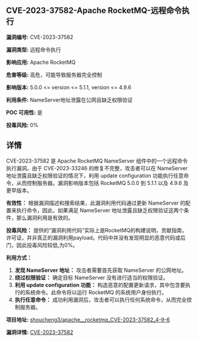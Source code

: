 ## CVE-2023-37582-Apache RocketMQ-远程命令执行

**漏洞编号:** CVE-2023-37582

**漏洞类型:** 远程命令执行

**影响应用:** Apache RocketMQ

**危害等级:** 高危，可能导致服务器完全控制

**影响版本:** 5.0.0 <= version <= 5.1.1, version <= 4.9.6

**利用条件:** NameServer地址泄露在公网且缺乏权限验证

**POC 可用性:** 是

**投毒风险:** 0%

## 详情

CVE-2023-37582 是 Apache RocketMQ NameServer 组件中的一个远程命令执行漏洞。由于 CVE-2023-33246 的修复不完整，攻击者可以在 NameServer 地址泄露且缺乏权限验证的情况下，利用 update configuration 功能执行任意命令，从而控制服务器。漏洞影响版本包括 RocketMQ 5.0.0 到 5.1.1 以及 4.9.6 及更早版本。

**有效性：**
根据漏洞描述和搜索结果，此漏洞利用代码通过更新 NameServer 的配置来执行命令，因此，如果满足 NameServer 地址泄露且缺乏权限验证这两个条件，那么漏洞利用是有效的。

**投毒风险：**
提供的“漏洞利用代码”实际上是RocketMQ的构建说明，贡献指南，许可证，并非真正的漏洞利用payload。代码中并没有发现明显的恶意代码或后门，因此投毒风险较低,为0%。

**利用方式：**
1.  **发现 NameServer 地址：** 攻击者需要首先获取 NameServer 的公网地址。
2.  **绕过权限验证：**  确定目标 NameServer 没有进行适当的权限验证。
3.  **利用 update configuration 功能：**  构造恶意的配置更新请求，其中包含要执行的系统命令。此命令将以运行 RocketMQ 的系统用户身份执行。
4.  **执行任意命令：**  成功利用漏洞后，攻击者可以执行任何系统命令，从而完全控制服务器。

**项目地址:** [shoucheng3/apache__rocketmq_CVE-2023-37582_4-9-6](https://github.com/shoucheng3/apache__rocketmq_CVE-2023-37582_4-9-6)

**漏洞详情:** [CVE-2023-37582](https://nvd.nist.gov/vuln/detail/CVE-2023-37582)